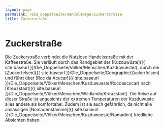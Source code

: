 ```yaml
---
layout: page
permalink: /Die_Doppelseite/Handelswege/Zuckerstrasse
title: Zuckerstraße
---
```


# Zuckerstraße

Die Zuckerstraße verbindet die Nutzlose Handelsstraße mit der Kaffeestraße. Sie verläuft durch das Randgebiet der [Kuzduwüste]({{ site.baseurl }}/Die_Doppelseite/Völker/Menschen/Kuzduwueste/), durch die [Zuckerfelsen]({{ site.baseurl }}/Die_Doppelseite/Geographie/Zuckerfelsen) und führt über [Roc da Acucar]({{ site.baseurl }}/Die_Doppelseite/Völker/Menschen/Kuzduwueste/Rocdaacucar) nach [Kreuzstadt]({{ site.baseurl }}/Die_Doppelseite/Völker/Menschen/Wildlande/Kreuzstadt). Die Reise auf dieser Straße ist angesichts der extremen Temperaturen der Kuzduwüste alles andere als komfortabel. Zudem ist sie auch gefährlich, da nicht alle ansässigen [Nomadenstämme]({{ site.baseurl }}/Die_Doppelseite/Völker/Menschen/Kuzduwueste/Nomaden) friedliche Absichten haben.

